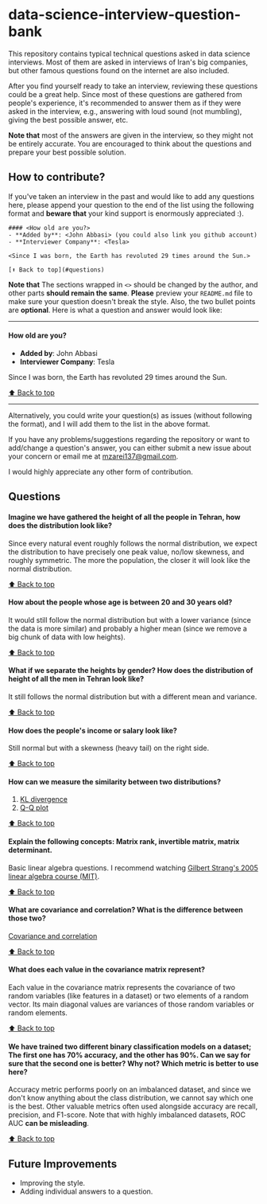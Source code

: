 # data-science-interview-question-bank
This repository contains typical technical questions asked in data science interviews. Most of them are asked in interviews of Iran's big companies, but other famous questions found on the internet are also included.

After you find yourself ready to take an interview, reviewing these questions could be a great help. Since most of these questions are gathered from people's experience, it's recommended to answer them as if they were asked in the interview, e.g., answering with loud sound (not mumbling), giving the best possible answer, etc.

**Note that** most of the answers are given in the interview, so they might not be entirely accurate. You are encouraged to think about the questions and prepare your best possible solution.

## How to contribute?
If you've taken an interview in the past and would like to add any questions here, please append your question to the end of the list using the following format and **beware that** your kind support is enormously appreciated :).

```
#### <How old are you?>
- **Added by**: <John Abbasi> (you could also link you github account)
- **Interviewer Company**: <Tesla>

<Since I was born, the Earth has revoluted 29 times around the Sun.>

[⬆ Back to top](#questions)
```

**Note that** The sections wrapped in `<>` should be changed by the author, and other parts **should remain the same**. **Please** preview your `README.md` file to make sure your question doesn't break the style. Also, the two bullet points are **optional**. Here is what a question and answer would look like:

---
#### How old are you?
- **Added by**: John Abbasi
- **Interviewer Company**: Tesla

Since I was born, the Earth has revoluted 29 times around the Sun.
 
[⬆ Back to top](#questions)

---
Alternatively, you could write your question(s) as issues (without following the format), and I will add them to the list in the above format.

If you have any problems/suggestions regarding the repository or want to add/change a question's answer, you can either submit a new issue about your concern or email me at <mzarei137@gmail.com>.

I would highly appreciate any other form of contribution.

## Questions
#### Imagine we have gathered the height of all the people in Tehran, how does the distribution look like?

Since every natural event roughly follows the normal distribution, we expect the distribution to have precisely one peak value, no/low skewness, and roughly symmetric. The more the population, the closer it will look like the normal distribution.

[⬆ Back to top](#questions)

#### How about the people whose age is between 20 and 30 years old?

It would still follow the normal distribution but with a lower variance (since the data is more similar) and probably a higher mean (since we remove a big chunk of data with low heights).

[⬆ Back to top](#questions)

#### What if we separate the heights by gender? How does the distribution of height of all the men in Tehran look like?

It still follows the normal distribution but with a different mean and variance.

[⬆ Back to top](#questions)

#### How does the people's income or salary look like?

Still normal but with a skewness (heavy tail) on the right side.

[⬆ Back to top](#questions)

#### How can we measure the similarity between two distributions?

1. [KL divergence](https://en.wikipedia.org/wiki/Kullback%E2%80%93Leibler_divergence)
2. [Q-Q plot](https://en.wikipedia.org/wiki/Q%E2%80%93Q_plot)

[⬆ Back to top](#questions)

#### Explain the following concepts: Matrix rank, invertible matrix, matrix determinant.

Basic linear algebra questions. I recommend watching [Gilbert Strang's 2005 linear algebra course (MIT)](https://www.youtube.com/playlist?list=PL49CF3715CB9EF31D).

[⬆ Back to top](#questions)

#### What are covariance and correlation? What is the difference between those two?

[Covariance and correlation](https://en.wikipedia.org/wiki/Covariance_and_correlation)

[⬆ Back to top](#questions)

#### What does each value in the covariance matrix represent?

Each value in the covariance matrix represents the covariance of two random variables (like features in a dataset) or two elements of a random vector. Its main diagonal values are variances of those random variables or random elements.

[⬆ Back to top](#questions)

#### We have trained two different binary classification models on a dataset; The first one has 70% accuracy, and the other has 90%. Can we say for sure that the second one is better? Why not? Which metric is better to use here?

Accuracy metric performs poorly on an imbalanced dataset, and since we don't know anything about the class distribution, we cannot say which one is the best. Other valuable metrics often used alongside accuracy are recall, precision, and F1-score. Note that with highly imbalanced datasets, ROC AUC **can be misleading**.

[⬆ Back to top](#questions)


## Future Improvements

- Improving the style.
- Adding individual answers to a question.
